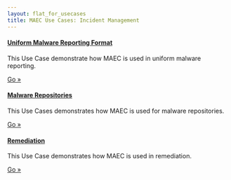 ```yaml
---
layout: flat_for_usecases
title: MAEC Use Cases: Incident Management
--- 
```


<div class="row">
  <div class="col-md-6">
    <div class="well">
      <h4><a href="uniform_malware_reporting_format">Uniform Malware Reporting Format</a></h4>
      <p>This Use Case demonstrate how MAEC is used in uniform malware reporting.</p>
      <a class="btn btn-primary" href="uniform_malware_reporting_format">Go »</a>
    </div>
	<div class="well">
      <h4><a href="malware_repositories">Malware Repositories</a></h4>
      <p>This Use Cases demonstrates how MAEC is used for malware repositories.</p>
      <a class="btn btn-primary" href="malware_repositories">Go »</a>
    </div>
	<div class="well">
      <h4><a href="remediation">Remediation</a></h4>
      <p>This Use Case demonstrates how MAEC is used in remediation.</p>
      <a class="btn btn-primary" href="remediation">Go »</a>
    </div>
  </div>
</div>